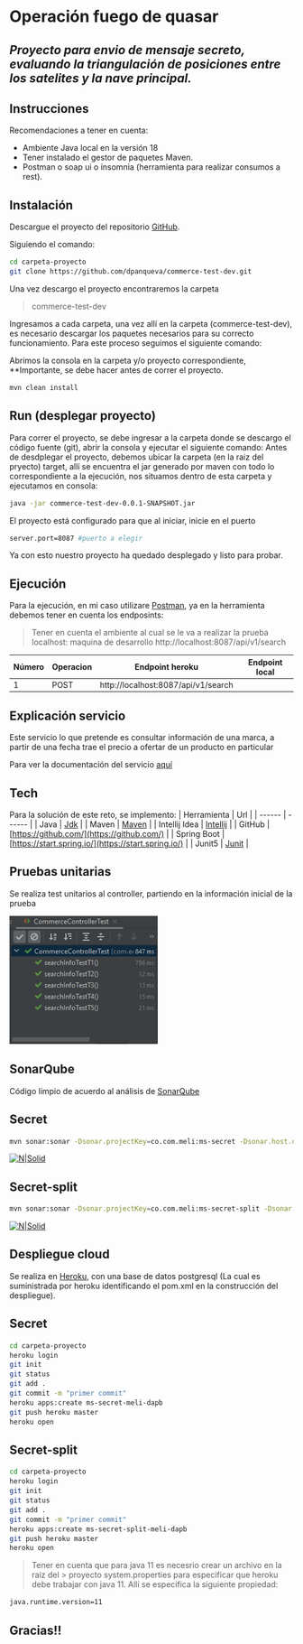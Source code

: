 # Operación fuego de quasar
## _Proyecto para envio de mensaje secreto, evaluando la triangulación de posiciones entre los satelites y la nave principal._

## Instrucciones
Recomendaciones a tener en cuenta:
- Ambiente Java local en la versión 18 
- Tener instalado el gestor de paquetes Maven.
- Postman o soap ui o insomnia (herramienta para realizar consumos a rest).

## Instalación

Descargue el proyecto del repositorio [GitHub](https://github.com/dpanqueva/commerce-test-dev).

Siguiendo el comando:

```sh
cd carpeta-proyecto
git clone https://github.com/dpanqueva/commerce-test-dev.git
```

Una vez descargo el proyecto encontraremos la carpeta
> commerce-test-dev


Ingresamos a cada carpeta, una vez allí en la carpeta (commerce-test-dev), es necesario descargar los paquetes necesarios para su correcto funcionamiento.
Para este proceso seguimos el siguiente comando:

Abrimos la consola en la carpeta y/o proyecto correspondiente, **Importante, se debe hacer antes de correr el proyecto.

```sh
mvn clean install
```

## Run (desplegar proyecto)
Para correr el proyecto, se debe ingresar a la carpeta donde se descargo el código fuente (git), abrir la consola y ejecutar el siguiente comando:
Antes de desdplegar el proyecto, debemos ubicar la carpeta (en la raiz del pryecto) target, allí se encuentra el jar generado por maven con todo lo correspondiente a la ejecución, nos situamos dentro de esta carpeta y ejecutamos en consola:
```sh
java -jar commerce-test-dev-0.0.1-SNAPSHOT.jar
```

El proyecto está configurado para que al iniciar, inicie en el puerto
```sh
server.port=8087 #puerto a elegir
```

Ya con esto nuestro proyecto ha quedado desplegado y listo para probar.


## Ejecución
Para la ejecución, en mi caso utilizare [Postman](https://www.postman.com/downloads/), ya en la herramienta debemos tener en cuenta los endposints:

> Tener en cuenta el ambiente al cual se le va a realizar la prueba
> localhost: maquina de desarrollo
> http://localhost:8087/api/v1/search


|Número| Operacion | Endpoint heroku|Endpoint local|
|------ | ------ | ------ | ------ |
|1| POST | http://localhost:8087/api/v1/search |


## Explicación servicio 
Este servicio lo que pretende es consultar información de una marca, a partir de una fecha trae el precio a ofertar de un producto en particular

Para ver la documentación del servicio [aquí](https://github.com/dpanqueva/commerce-test-dev/wiki)

## Tech
Para la solución de este reto, se implemento:
| Herramienta | Url |
| ------ | ------ |
| Java | [Jdk](https://openjdk.java.net/projects/jdk/18/) |
| Maven | [Maven](https://maven.apache.org/download.cgi) |
| Intellij Idea | [Intellij](https://www.jetbrains.com/es-es/idea/download) |
| GitHub | [https://github.com/](https://github.com/) |
| Spring Boot | [https://start.spring.io/](https://start.spring.io/) |
| Junit5 | [Junit](https://junit.org/junit5/) |


## Pruebas unitarias
Se realiza test unitarios al controller, partiendo en la información inicial de la prueba

[![N|Solid](https://github.com/dpanqueva/commerce-test-dev/blob/master/documentacion/wiki/arquitectura/test.PNG)]()

## SonarQube
Código limpio de acuerdo al análisis de [SonarQube](https://www.sonarqube.org/)
## Secret
```sh
mvn sonar:sonar -Dsonar.projectKey=co.com.meli:ms-secret -Dsonar.host.url=http://localhost:9000 -Dsonar.login=cfe12ec9073ad05de68cd60b2203ca1112bfd0f7
```
[![N|Solid](https://github.com/dpanqueva/quasar/blob/master/evidence/deploy/sonarQB.PNG)]()

## Secret-split
```sh
mvn sonar:sonar -Dsonar.projectKey=co.com.meli:ms-secret-split -Dsonar.host.url=http://localhost:9000 -Dsonar.login=a1837d2f0b9e3cd357f35c80e49fba44f0c45116
```
[![N|Solid](https://github.com/dpanqueva/quasar/blob/master/evidence/deploy/sonarQB2.PNG)]()


## Despliegue cloud
Se realiza en [Heroku](https://dashboard.heroku.com/apps), con una base de datos postgresql (La cual es suministrada por heroku identificando el pom.xml en la construcción del despliegue).

## Secret
```sh
cd carpeta-proyecto
heroku login
git init
git status
git add .
git commit -m "primer commit"
heroku apps:create ms-secret-meli-dapb
git push heroku master
heroku open
```

## Secret-split
```sh
cd carpeta-proyecto
heroku login
git init
git status
git add .
git commit -m "primer commit"
heroku apps:create ms-secret-split-meli-dapb
git push heroku master
heroku open
```
> Tener en cuenta que para java 11 es necesrio crear un archivo en la raiz del > proyecto system.properties para especificar que heroku debe trabajar con
> java 11. Allí se especifica la siguiente propiedad:

```sh
java.runtime.version=11
```

## Gracias!!